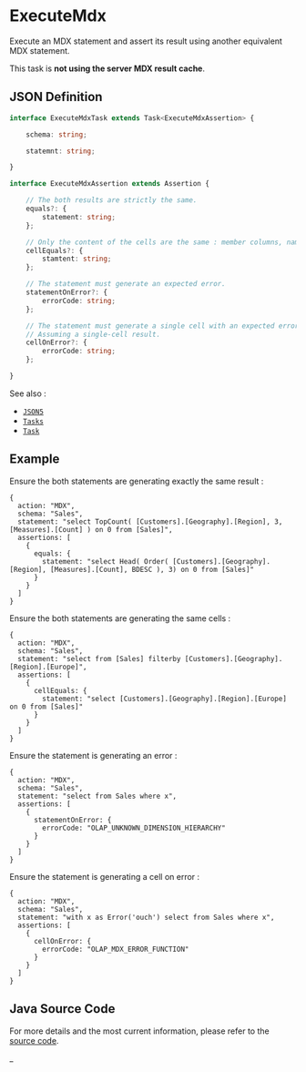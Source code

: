 # ExecuteMdx

Execute an MDX statement and assert its result using another equivalent MDX statement.

This task is **not using the server MDX result cache**.

## JSON Definition

```typescript
interface ExecuteMdxTask extends Task<ExecuteMdxAssertion> {

    schema: string;

    statemnt: string;

}

interface ExecuteMdxAssertion extends Assertion {

    // The both results are strictly the same.
    equals?: {
        statement: string;
    };

    // Only the content of the cells are the same : member columns, name of the columns are ignored.
    cellEquals?: {
        stamtent: string;
    };

    // The statement must generate an expected error.
    statementOnError?: {
        errorCode: string;
    };

    // The statement must generate a single cell with an expected error.
    // Assuming a single-cell result.
    cellOnError?: {
        errorCode: string;
    };

}
```

See also :

- [`JSON5`](../JSON5.md)
- [`Tasks`](../Tasks.md)
- [`Task`](../Task.md)

## Example

Ensure the both statements are generating exactly the same result :

```json5
{
  action: "MDX",
  schema: "Sales",
  statement: "select TopCount( [Customers].[Geography].[Region], 3, [Measures].[Count] ) on 0 from [Sales]",
  assertions: [
    {
      equals: {
        statement: "select Head( Order( [Customers].[Geography].[Region], [Measures].[Count], BDESC ), 3) on 0 from [Sales]"
      }
    }
  ]
}
```

Ensure the both statements are generating the same cells :

```json5
{
  action: "MDX",
  schema: "Sales",
  statement: "select from [Sales] filterby [Customers].[Geography].[Region].[Europe]",
  assertions: [
    {
      cellEquals: {
        statement: "select [Customers].[Geography].[Region].[Europe] on 0 from [Sales]"
      }
    }
  ]
}
```

Ensure the statement is generating an error :

```json5
{
  action: "MDX",
  schema: "Sales",
  statement: "select from Sales where x",
  assertions: [
    {
      statementOnError: {
        errorCode: "OLAP_UNKNOWN_DIMENSION_HIERARCHY"
      }
    }
  ]
}
```

Ensure the statement is generating a cell on error :

```json5
{
  action: "MDX",
  schema: "Sales",
  statement: "with x as Error('ouch') select from Sales where x",
  assertions: [
    {
      cellOnError: {
        errorCode: "OLAP_MDX_ERROR_FUNCTION"
      }
    }
  ]
}
```

## Java Source Code

For more details and the most current information, please refer to
the [source code](../../../../src/main/java/ic3/analyticsops/test/task/mdx/AOExecuteMdxTask.java).

_
